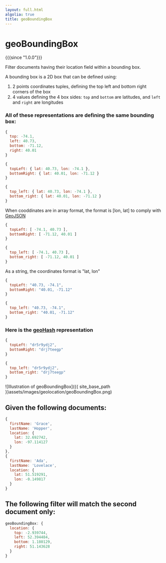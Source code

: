 ```yaml
---
layout: full.html
algolia: true
title: geoBoundingBox
---
```


# geoBoundingBox

{{{since "1.0.0"}}}

Filter documents having their location field within a bounding box.

A bounding box is a 2D box that can be defined using:

1. 2 points coordinates tuples, defining the top left and bottom right corners of the box
2. 4 values defining the 4 box sides: ```top``` and ```bottom``` are latitudes, and ```left``` and ```right``` are longitudes

### All of these representations are defining the same bounding box:

```javascript
{
  top: -74.1,
  left: 40.73,
  bottom: -71.12,
  right: 40.01
}
```

```javascript
{
  topLeft: { lat: 40.73, lon: -74.1 },
  bottomRight: { lat: 40.01, lon: -71.12 }
}
```

```javascript
{
  top_left: { lat: 40.73, lon: -74.1 },
  bottom_right: { lat: 40.01, lon: -71.12 }
}
```

<aside class="note">
When cooddinates are in array format, the format is [lon, lat] to comply with <a href="http://geojson.org/">GeoJSON</a>
</aside>

```javascript
{
  topLeft: [ -74.1, 40.73 ],
  bottomRight: [ -71.12, 40.01 ]
}
```

```javascript
{
  top_left: [ -74.1, 40.73 ],
  bottom_right: [ -71.12, 40.01 ]
}
```

<aside class="note">
As a string, the coordinates format is "lat, lon"
</aside>

```javascript
{
  topLeft: "40.73, -74.1",
  bottomRight: "40.01, -71.12"
}
```

```javascript
{
  top_left: "40.73, -74.1",
  bottom_right: "40.01, -71.12"
}
```

### Here is the [geoHash](https://en.wikipedia.org/wiki/Geohash) representation

```javascript
{
  topLeft: "dr5r9ydj2",
  bottomRight: "drj7teegp"
}
```

```javascript
{
  top_left: "dr5r9ydj2",
  bottom_right: "drj7teegp"
}
```

![Illustration of geoBoundingBox]({{ site_base_path }}assets/images/geolocation/geoBoundingBox.png)

## Given the following documents:

```javascript
{
  firstName: 'Grace',
  lastName: 'Hopper',
  location: {
    lat: 32.692742,
    lon: -97.114127
  }
},
{
  firstName: 'Ada',
  lastName: 'Lovelace',
  location: {
    lat: 51.519291,
    lon: -0.149817
  }
}
```

## The following filter will match the second document only:

```javascript
geoBoundingBox: {
  location: {
    top: -2.939744,
    left: 52.394484,
    bottom: 1.180129,
    right: 51.143628
  }
}
```
